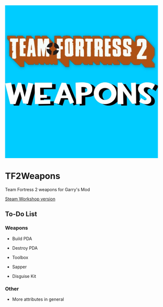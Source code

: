 ![Team Fortress 2 Weapons](https://github.com/AwfulRanger/TF2Weapons/raw/master/tf2weapons.jpg)

# TF2Weapons
Team Fortress 2 weapons for Garry's Mod

[Steam Workshop version](http://steamcommunity.com/sharedfiles/filedetails/?id=725425861)

## To-Do List

### Weapons

- Build PDA
- Destroy PDA
- Toolbox

- Sapper
- Disguise Kit

### Other

- More attributes in general
